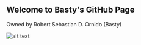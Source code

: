 ## Welcome to Basty's GitHub Page
Owned by Robert Sebastian D. Ornido (Basty)

![alt text](https://tenor.com/view/twice-wave-hi-gif-12560779)


